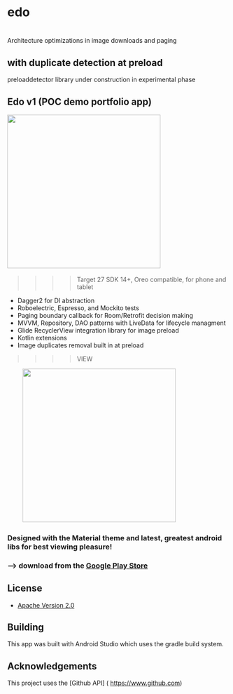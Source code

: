 # edo

#
Architecture optimizations in image downloads and paging

## with duplicate detection at preload
preloaddetector library under construction in experimental phase


## Edo v1   (POC demo portfolio app)
>>>>

<img src="https://i.imgur.com/Hfuc0Ss.png" height="350"/>&nbsp;&nbsp;&nbsp;&nbsp;&nbsp;&nbsp;&nbsp;&nbsp;&nbsp; 
>>>>Target 27
>>>>SDK 14+, Oreo compatible, for phone and tablet

* Dagger2 for DI abstraction
* Roboelectric, Espresso, and Mockito tests
* Paging boundary callback for Room/Retrofit decision making
* MVVM, Repository, DAO patterns with LiveData for lifecycle managment
* Glide RecyclerView integration library for image preload
* Kotlin extensions
* Image duplicates removal built in at preload



>>>>VIEW   

&nbsp;&nbsp;&nbsp;&nbsp;&nbsp;&nbsp;&nbsp;&nbsp;&nbsp;<img src="https://i.imgur.com/Hfuc0Ss.png" height="350"/>
&nbsp;&nbsp;&nbsp;&nbsp;&nbsp;&nbsp;&nbsp;&nbsp;&nbsp;

### Designed with the Material theme and latest, greatest android libs for best viewing pleasure!
### 


### --> download from the [Google Play Store](https://play.google.com/store/apps/details?id=com.droidteahouse.artsy)


## License

* [Apache Version 2.0](http://www.apache.org/licenses/LICENSE-2.0.html)

## Building

This app was built with Android Studio which uses the gradle build system.  

## Acknowledgements

This project uses the [Github API] ( https://www.github.com)





